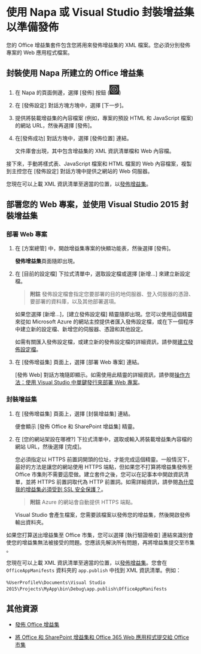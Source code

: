 ﻿
# <a name="package-your-add-in-using-napa-or-visual-studio-to-prepare-for-publishing"></a>使用 Napa 或 Visual Studio 封裝增益集以準備發佈

您的 Office 增益集套件包含您將用來發佈增益集的 XML 檔案。您必須分別發佈專案的 Web 應用程式檔案。

## <a name="package-an-office-add-in-that-you-create-by-using-napa"></a>封裝使用 Napa 所建立的 Office 增益集



1. 在 Napa 的頁面側邊，選擇 [發佈] 按鈕 (![發佈按鈕](../../images/Apps_NAPA_Publish.png))
    
2. 在 [發佈設定] 對話方塊方塊中，選擇 [下一步]。
    
3. 提供將裝載增益集的內容檔案 (例如，專案的預設 HTML 和 JavaScript 檔案) 的網站 URL，然後再選擇 [發佈]。
    
4. 在[發佈成功] 對話方塊中，選擇 [發佈位置] 連結。
    
    文件庫會出現，其中包含增益集的 XML 資訊清單檔和 Web 內容檔。 
    
接下來，手動將樣式表、JavaScript 檔案和 HTML 檔案的 Web 內容檔案，複製到主控您在 [發佈設定] 對話方塊中提供之網站的 Web 伺服器。

您現在可以上載 XML 資訊清單至適當的位置，以[發佈增益集](../publish/publish.md)。 


## <a name="deploy-your-web-project-and-package-your-add-in-by-using-visual-studio-2015"></a>部署您的 Web 專案，並使用 Visual Studio 2015 封裝增益集



### <a name="to-deploy-your-web-project"></a>部署 Web 專案


1. 在 [方案總管] 中，開啟增益集專案的快顯功能表，然後選擇 [發佈]。
    
    **發佈增益集**頁面隨即出現。
    
2. 在 [目前的設定檔] 下拉式清單中，選取設定檔或選擇 [新增...] 來建立新設定檔。
    
     >**附註**  發佈設定檔會指定您要部署的目的地伺服器、登入伺服器的憑證、要部署的資料庫，以及其他部署選項。

    如果您選擇 [新增...]，[建立發佈設定檔] 精靈隨即出現。您可以使用這個精靈來從如 Microsoft Azure 的網站主控提供者匯入發佈設定檔，或在下一個程序中建立新的設定檔、新增您的伺服器、憑證和其他設定。
    
    如需有關匯入發佈設定檔，或建立新的發佈設定檔的詳細資訊，請參閱[建立發佈設定檔](http://msdn.microsoft.com/en-us/library/dd465337.aspx#creating_a_profile)。
    
3. 在 [發佈增益集] 頁面上，選擇 [部署 Web 專案] 連結。
    
    [發佈 Web] 對話方塊隨即顯示。如需使用此精靈的詳細資訊，請參閱[操作方法：使用 Visual Studio 中單鍵發行來部署 Web 專案](http://msdn.microsoft.com/en-us/library/dd465337.aspx)。
    

### <a name="to-package-your-add-in"></a>封裝增益集


1. 在 [發佈增益集] 頁面上，選擇 [封裝增益集] 連結。
    
    便會顯示 [發佈 Office 和 SharePoint 增益集] 精靈。
    
2. 在 [您的網站架設在哪裡?] 下拉式清單中，選取或輸入將裝載增益集內容檔的網站 URL，然後選擇 [完成]。
    
    您必須指定以 HTTPS 前置詞開頭的位址，才能完成這個精靈。一般情況下，最好的方法是讓您的網站使用 HTTPS 端點，但如果您不打算將增益集發佈至 Office 市集則不需要這麼做。建立套件之後，您可以在記事本中開啟資訊清單，並將 HTTPS 前置詞取代為 HTTP 前置詞。如需詳細資訊，請參閱[為什麼我的增益集必須受到 SSL 安全保護？](http://msdn.microsoft.com/en-us/library/jj591603#bk_q7)。 
    
     >**附註**  Azure 的網站會自動提供 HTTPS 端點。

    Visual Studio 會產生檔案，您需要該檔案以發佈您的增益集，然後開啟發佈輸出資料夾。 
    
如果您打算送出增益集至 Office 市集，您可以選擇 [執行驗證檢查] 連結來識別會使您的增益集無法被接受的問題。您應該先解決所有問題，再將增益集提交至市集 。

您現在可以上載 XML 資訊清單至適當的位置，以[發佈增益集](../publish/publish.md)。您會在 `OfficeAppManifests` 資料夾的 `app.publish` 中找到 XML 資訊清單。例如：

 `%UserProfile%\Documents\Visual Studio 2015\Projects\MyApp\bin\Debug\app.publish\OfficeAppManifests`


## <a name="additional-resources"></a>其他資源



- [發佈 Office 增益集](../publish/publish.md)
    
-   [將 Office 和 SharePoint 增益集和 Office 365 Web 應用程式提交給 Office 市集](http://msdn.microsoft.com/library/ff075782-1303-4517-91cc-b3d730e9b9ae%28Office.15%29.aspx)
    
